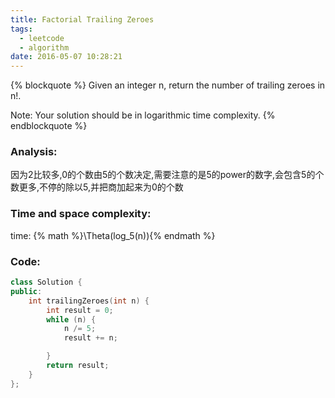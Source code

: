 ```yaml
---
title: Factorial Trailing Zeroes
tags:
  - leetcode
  - algorithm
date: 2016-05-07 10:28:21
---
```

{% blockquote %}
Given an integer n, return the number of trailing zeroes in n!.

Note: Your solution should be in logarithmic time complexity.
{% endblockquote %}
<!-- more -->
### Analysis:
因为2比较多,0的个数由5的个数决定,需要注意的是5的power的数字,会包含5的个数更多,不停的除以5,并把商加起来为0的个数
### Time and space complexity:
time: {% math %}\Theta(log_5(n)){% endmath %}
### Code:
```cpp
class Solution {
public:
    int trailingZeroes(int n) {
        int result = 0;
        while (n) {
            n /= 5;
            result += n;

        }
        return result;
    }
};
```

